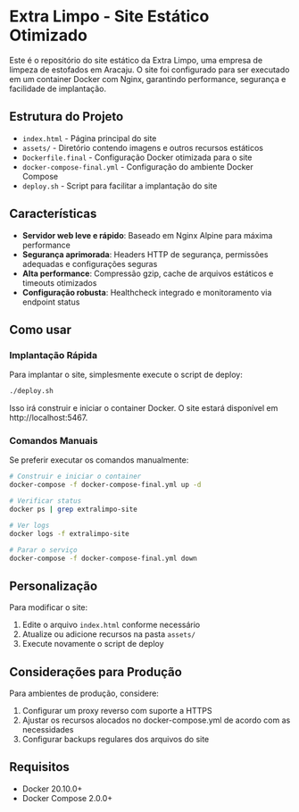 # Extra Limpo - Site Estático Otimizado

Este é o repositório do site estático da Extra Limpo, uma empresa de limpeza de estofados em Aracaju. O site foi configurado para ser executado em um container Docker com Nginx, garantindo performance, segurança e facilidade de implantação.

## Estrutura do Projeto

- `index.html` - Página principal do site
- `assets/` - Diretório contendo imagens e outros recursos estáticos
- `Dockerfile.final` - Configuração Docker otimizada para o site
- `docker-compose-final.yml` - Configuração do ambiente Docker Compose
- `deploy.sh` - Script para facilitar a implantação do site

## Características

- **Servidor web leve e rápido**: Baseado em Nginx Alpine para máxima performance
- **Segurança aprimorada**: Headers HTTP de segurança, permissões adequadas e configurações seguras
- **Alta performance**: Compressão gzip, cache de arquivos estáticos e timeouts otimizados
- **Configuração robusta**: Healthcheck integrado e monitoramento via endpoint status

## Como usar

### Implantação Rápida

Para implantar o site, simplesmente execute o script de deploy:

```bash
./deploy.sh
```

Isso irá construir e iniciar o container Docker. O site estará disponível em http://localhost:5467.

### Comandos Manuais

Se preferir executar os comandos manualmente:

```bash
# Construir e iniciar o container
docker-compose -f docker-compose-final.yml up -d

# Verificar status
docker ps | grep extralimpo-site

# Ver logs
docker logs -f extralimpo-site

# Parar o serviço
docker-compose -f docker-compose-final.yml down
```

## Personalização

Para modificar o site:

1. Edite o arquivo `index.html` conforme necessário
2. Atualize ou adicione recursos na pasta `assets/`
3. Execute novamente o script de deploy

## Considerações para Produção

Para ambientes de produção, considere:

1. Configurar um proxy reverso com suporte a HTTPS
2. Ajustar os recursos alocados no docker-compose.yml de acordo com as necessidades
3. Configurar backups regulares dos arquivos do site

## Requisitos

- Docker 20.10.0+
- Docker Compose 2.0.0+ 